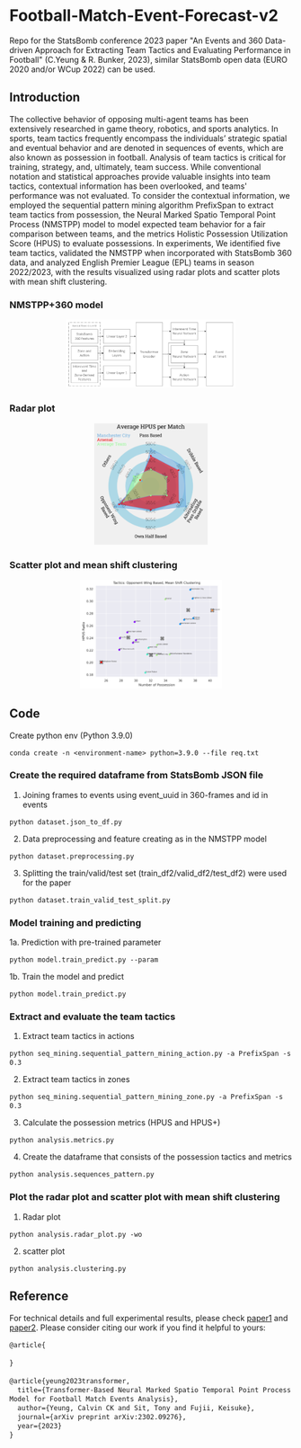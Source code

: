# Football-Match-Event-Forecast-v2
Repo for the StatsBomb conference 2023 paper "An Events and 360 Data-driven Approach for Extracting Team Tactics and Evaluating Performance in Football" (C.Yeung & R. Bunker, 2023), similar StatsBomb open data (EURO 2020 and/or WCup 2022) can be used.
## Introduction
The collective behavior of opposing multi-agent teams has been extensively researched in game theory, robotics, and sports analytics. In sports, team tactics frequently encompass the individuals’ strategic spatial and eventual behavior and are denoted in sequences of events, which are also known as possession in football. Analysis of team tactics is critical for training, strategy, and, ultimately, team success. While conventional notation and statistical approaches provide valuable insights into team tactics, contextual information has been overlooked, and teams' performance was not evaluated. To consider the contextual information, we employed the sequential pattern mining algorithm PrefixSpan to extract team tactics from possession, the Neural Marked Spatio Temporal Point Process (NMSTPP) model to model expected team behavior for a fair comparison between teams, and the metrics Holistic Possession Utilization Score (HPUS) to evaluate possessions.  In experiments, We identified five team tactics, validated the NMSTPP when incorporated with StatsBomb 360 data, and analyzed English Premier League (EPL) teams in season 2022/2023, with the results visualized using radar plots and scatter plots with mean shift clustering. 
### NMSTPP+360 model
<p align="center">
  <img src="https://github.com/calvinyeungck/Football-Match-Event-Forecast-v2/blob/main/fig/NMSTPP%2B360%20model.png" style="width: 60%;">
</p>

### Radar plot
<p align="center">
  <img src="https://github.com/calvinyeungck/Football-Match-Event-Forecast-v2/blob/main/fig/radar_plot_avg.png" alt="alt text" style="width: 40%;" >
</p>

### Scatter plot and mean shift clustering
<p align="center">
  <img src="https://github.com/calvinyeungck/Football-Match-Event-Forecast-v2/blob/main/fig/Opponent%20Wing%20Based_cluster.png" alt="alt text" style="width: 50%;" >
</p>

## Code
Create python env (Python 3.9.0)
```
conda create -n <environment-name> python=3.9.0 --file req.txt
```
### Create the required dataframe from StatsBomb JSON file
1. Joining frames to events using event_uuid in 360-frames and id in events
```
python dataset.json_to_df.py
```
2. Data preprocessing and feature creating as in the NMSTPP model
```
python dataset.preprocessing.py
```
3. Splitting the train/valid/test set (train_df2/valid_df2/test_df2) were used for the paper
```
python dataset.train_valid_test_split.py 
```
### Model training and predicting
1a. Prediction with pre-trained parameter
```
python model.train_predict.py --param
```
1b. Train the model and predict
```
python model.train_predict.py
```
### Extract and evaluate the team tactics
1. Extract team tactics in actions
```
python seq_mining.sequential_pattern_mining_action.py -a PrefixSpan -s 0.3
```
2. Extract team tactics in zones
```
python seq_mining.sequential_pattern_mining_zone.py -a PrefixSpan -s 0.3
```
3. Calculate the possession metrics (HPUS and HPUS+)
```
python analysis.metrics.py
```
4. Create the dataframe that consists of the possession tactics and metrics
```
python analysis.sequences_pattern.py
```
### Plot the radar plot and scatter plot with mean shift clustering
1. Radar plot
```
python analysis.radar_plot.py -wo
```
2. scatter plot
```
python analysis.clustering.py
```
## Reference
For technical details and full experimental results, please check [paper1](https://arxiv.org/abs/) and [paper2](https://arxiv.org/abs/2302.09276). Please consider citing our work if you find it helpful to yours:

```
@article{

}

@article{yeung2023transformer,
  title={Transformer-Based Neural Marked Spatio Temporal Point Process Model for Football Match Events Analysis},
  author={Yeung, Calvin CK and Sit, Tony and Fujii, Keisuke},
  journal={arXiv preprint arXiv:2302.09276},
  year={2023}
}
```
